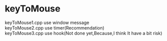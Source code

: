 # keyToMouse  
keyToMouse1.cpp use window message  
keyToMouse2.cpp use timer(Recommendation)  
keyToMouse3.cpp use hook(Not done yet,Because,I think It have a bit risk)  
